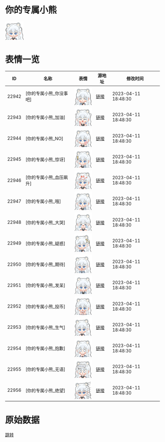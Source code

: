 # 你的专属小熊

<img src="./cover.png" height="60" alt="cover" />

# 表情一览

|ID|名称|表情|源地址|修改时间|
|----|----|----|----|----|
|22942|[你的专属小熊_你没事吧]|<img src="./pic/022942_%5B你的专属小熊_你没事吧%5D.png" height="60" alt="你没事吧"/>|[链接](https://i0.hdslb.com/bfs/garb/066c08135c75e2158c0ec8509e1d80b8ae9baf80.png)|2023-04-11 18:48:30|
|22943|[你的专属小熊_加油]|<img src="./pic/022943_%5B你的专属小熊_加油%5D.png" height="60" alt="加油"/>|[链接](https://i0.hdslb.com/bfs/garb/e08d10b36a5a1d70cd226783ce61f4e94b4dca21.png)|2023-04-11 18:48:30|
|22944|[你的专属小熊_NO]|<img src="./pic/022944_%5B你的专属小熊_NO%5D.png" height="60" alt="NO"/>|[链接](https://i0.hdslb.com/bfs/garb/ff3b0d726d5607e21b568d73e8e76ceeaeb8c1f0.png)|2023-04-11 18:48:30|
|22945|[你的专属小熊_惊讶]|<img src="./pic/022945_%5B你的专属小熊_惊讶%5D.png" height="60" alt="惊讶"/>|[链接](https://i0.hdslb.com/bfs/garb/cb62222a25ab1db6f7cbaefdcb3d0e52f757c9b5.png)|2023-04-11 18:48:30|
|22946|[你的专属小熊_血压飙升]|<img src="./pic/022946_%5B你的专属小熊_血压飙升%5D.png" height="60" alt="血压飙升"/>|[链接](https://i0.hdslb.com/bfs/garb/c520b7cbf2416d53f0019c7f500b3efcd8743561.png)|2023-04-11 18:48:30|
|22947|[你的专属小熊_哦]|<img src="./pic/022947_%5B你的专属小熊_哦%5D.png" height="60" alt="哦"/>|[链接](https://i0.hdslb.com/bfs/garb/03ffb7061e7384c3ff9f92df76725b1f6ae482b5.png)|2023-04-11 18:48:30|
|22948|[你的专属小熊_大哭]|<img src="./pic/022948_%5B你的专属小熊_大哭%5D.png" height="60" alt="大哭"/>|[链接](https://i0.hdslb.com/bfs/garb/0788db6a6eb280de5646353eade044732de9b174.png)|2023-04-11 18:48:30|
|22949|[你的专属小熊_疑惑]|<img src="./pic/022949_%5B你的专属小熊_疑惑%5D.png" height="60" alt="疑惑"/>|[链接](https://i0.hdslb.com/bfs/garb/c24bd48444dd095f82a2e4843af5a5878e37b3ab.png)|2023-04-11 18:48:30|
|22950|[你的专属小熊_期待]|<img src="./pic/022950_%5B你的专属小熊_期待%5D.png" height="60" alt="期待"/>|[链接](https://i0.hdslb.com/bfs/garb/2c6f816e5b59cbcea97804b43650b840e2cfa70c.png)|2023-04-11 18:48:30|
|22951|[你的专属小熊_发呆]|<img src="./pic/022951_%5B你的专属小熊_发呆%5D.png" height="60" alt="发呆"/>|[链接](https://i0.hdslb.com/bfs/garb/757ee4a1d6ec6d76fa9ef19e728bdbc60b46255f.png)|2023-04-11 18:48:30|
|22952|[你的专属小熊_投币]|<img src="./pic/022952_%5B你的专属小熊_投币%5D.png" height="60" alt="投币"/>|[链接](https://i0.hdslb.com/bfs/garb/c6b6a468bdbc4a396bdebc3591e5f890082c5e32.png)|2023-04-11 18:48:30|
|22953|[你的专属小熊_生气]|<img src="./pic/022953_%5B你的专属小熊_生气%5D.png" height="60" alt="生气"/>|[链接](https://i0.hdslb.com/bfs/garb/9c55fcfe9cde407399a36704d4610d9e0b0d867e.png)|2023-04-11 18:48:30|
|22954|[你的专属小熊_抱歉]|<img src="./pic/022954_%5B你的专属小熊_抱歉%5D.png" height="60" alt="抱歉"/>|[链接](https://i0.hdslb.com/bfs/garb/7ce36f28824f5212912406d5e7fcc23a8c737d51.png)|2023-04-11 18:48:30|
|22955|[你的专属小熊_无语]|<img src="./pic/022955_%5B你的专属小熊_无语%5D.png" height="60" alt="无语"/>|[链接](https://i0.hdslb.com/bfs/garb/a2695df1b289a1d95d4f596b45e85c4856ff1235.png)|2023-04-11 18:48:30|
|22956|[你的专属小熊_绝望]|<img src="./pic/022956_%5B你的专属小熊_绝望%5D.png" height="60" alt="绝望"/>|[链接](https://i0.hdslb.com/bfs/garb/4f2fe3e27f484052340f73bf7ca234eec6acbfc0.png)|2023-04-11 18:48:30|

# 原始数据

[跳转](./raw.json)

